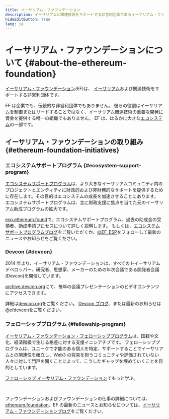 ```yaml
---
title: イーサリアム・ファウンデーション
description: イーサリアムと関連技術をサポートする非営利団体であるイーサリアム・ファウンデーション(EF)について学びましょう。
hideEditButton: true
lang: ja
---
```


# イーサリアム・ファウンデーションについて \{#about-the-ethereum-foundation}

<Logo/>

[イーサリアム・ファウンデーション](http://ethereum.foundation/)(EF)は、 [イーサリアム](/what-is-ethereum/)および関連技術をサポートする非営利団体です。

EF は企業でも、伝統的な非営利団体でもありません。 彼らの役割はイーサリアムを制御またはリードすることではなく、イーサリアム関連技術の重要な開発に資金を提供する唯一の組織でもありません。 EF は、はるかに大きな[エコシステム](/community/)の一部です。

## イーサリアム・ファウンデーションの取り組み \{#ethereum-foundation-initiatives}

### エコシステムサポートプログラム \{#ecosystem-support-program}

[エコシステムサポートプログラム](https://esp.ethereum.foundation/)は、より大きなイーサリアムコミュニティ内のプロジェクトとエンティティに財政的および非財務的なサポートを提供するために存在します。その目的はエコシステムの成長を加速させることにあります。 エコシステムサポートプログラムは、主に財政支援に焦点を当てた元のイーサリアム助成プログラムの拡大です。

[esp.ethereum.found](https://esp.ethereum.foundation/)で、エコシステムサポートプログラム、過去の助成金の受領者、助成申請プロセスについて詳しく説明します。 もしくは、[エコシステムサポートプログラムブログ](https://blog.ethereum.org/category/ecosystem-support-program/)をご覧いただくか、[@EF_ESP](https://twitter.com/EF_ESP)をフォローして最新のニュースやお知らせをご覧ください。

### Devcon \{#devcon}

2014 年より、イーサリアム・ファウンデーションは、すべての i-イーサリアムデベロッパー、研究者、思想家、メーカーのための年次会議である開発者会議(Devcon)を開催しています。

[archive.devcon.org](https://archive.devcon.org/)にて、毎年の会議プレゼンテーションのビデオコンテンツにアクセスできます。

詳細は[devcon.org](https://devcon.org/)をご覧ください。 [Devcon ブログ](https://devcon.org/en/blogs/)、または最新のお知らせは[@efdevcon](https://twitter.com/EFDevcon)をご覧ください。

### フェローシッププログラム \{#fellowship-program}

[イーサリアム・ファウンデーション・フェローシッププログラム](https://fellowship.ethereum.foundation/)は、国籍や文化、経済階級で生じる格差に対する支援イニシアチブです。 フェローシッププログラムは、ユニークで才能のある個人を特定、サポートすることでイーサリアムとの関連性を確立し、Web3 の将来を担うコミュニティや評価されていない人々に対して門戸を開くことによって、こうしたギャップを埋めていくことを目的としています。

[フェローシップ イーサリアム・ファウンデーション](https://fellowship.ethereum.foundation/)でもっと学ぶ。

<br/>

ファウンデーションおよびファウンデーションの仕事の詳細については、[ethereum.foundation](http://ethereum.foundation/)、EF の最新のニュースとお知らせについては、[イーサリアム・ファウンデーションブログ](https://blog.ethereum.org/)をご覧ください。
